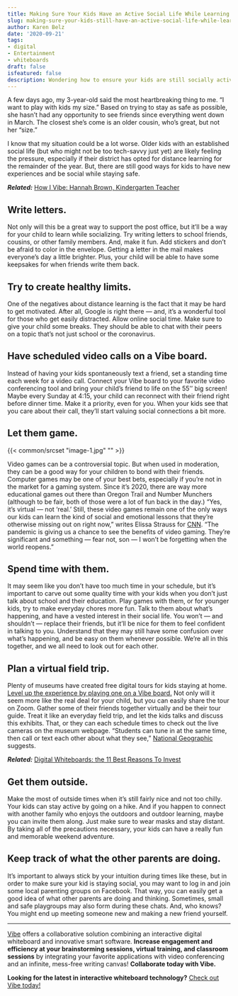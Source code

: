 ```yaml
---
title: Making Sure Your Kids Have an Active Social Life While Learning Remotely
slug: making-sure-your-kids-still-have-an-active-social-life-while-learning-remotely
author: Karen Belz
date: '2020-09-21'
tags:
- digital
- Entertainment
- whiteboards
draft: false
isfeatured: false
description: Wondering how to ensure your kids are still socially active while learning remotely? We can show you how.
---
```


A few days ago, my 3-year-old said the most heartbreaking thing to me. “I want to play with kids my size.” Based on trying to stay as safe as possible, she hasn’t had any opportunity to see friends since everything went down in March. The closest she’s come is an older cousin, who’s great, but not her “size.”

I know that my situation could be a lot worse. Older kids with an established social life (but who might not be too tech-savvy just yet) are likely feeling the pressure, especially if their district has opted for distance learning for the remainder of the year. But, there are still good ways for kids to have new experiences and be social while staying safe.

***Related:*** [How I Vibe: Hannah Brown, Kindergarten Teacher](https://vibe.us/blog/how-i-vibe-hannah-brown-kindergarten-teacher/)

## Write letters.

Not only will this be a great way to support the post office, but it’ll be a way for your child to learn while socializing. Try writing letters to school friends, cousins, or other family members. And, make it fun. Add stickers and don’t be afraid to color in the envelope. Getting a letter in the mail makes everyone’s day a little brighter. Plus, your child will be able to have some keepsakes for when friends write them back.

## Try to create healthy limits.

One of the negatives about distance learning is the fact that it may be hard to get motivated. After all, Google is right there — and, it’s a wonderful tool for those who get easily distracted. Allow online social time. Make sure to give your child some breaks. They should be able to chat with their peers on a topic that’s not just school or the coronavirus.

## Have scheduled video calls on a Vibe board.

Instead of having your kids spontaneously text a friend, set a standing time each week for a video call. Connect your Vibe board to your favorite video conferencing tool and bring your child’s friend to life on the 55’’ big screen! Maybe every Sunday at 4:15, your child can reconnect with their friend right before dinner time. Make it a priority, even for you. When your kids see that you care about their call, they’ll start valuing social connections a bit more.

## Let them game.

{{< common/srcset "image-1.jpg" "" >}}

Video games can be a controversial topic. But when used in moderation, they can be a good way for your children to bond with their friends. Computer games may be one of your best bets, especially if you’re not in the market for a gaming system. Since it’s 2020, there are way more educational games out there than Oregon Trail and Number Munchers (although to be fair, both of those were a lot of fun back in the day.) “Yes, it’s virtual — not ‘real.’ Still, these video games remain one of the only ways our kids can learn the kind of social and emotional lessons that they’re otherwise missing out on right now,” writes Elissa Strauss for [CNN](https://www.cnn.com/2020/05/27/health/video-games-socialization-pandemic-wellness/index.html). “The pandemic is giving us a chance to see the benefits of video gaming. They’re significant and something — fear not, son — I won’t be forgetting when the world reopens.”

## Spend time with them.

It may seem like you don’t have too much time in your schedule, but it’s important to carve out some quality time with your kids when you don’t just talk about school and their education. Play games with them, or for younger kids, try to make everyday chores more fun. Talk to them about what’s happening, and have a vested interest in their social life. You won’t — and shouldn’t — replace their friends, but it’ll be nice for them to feel confident in talking to you. Understand that they may still have some confusion over what’s happening, and be easy on them whenever possible. We’re all in this together, and we all need to look out for each other.

## Plan a virtual field trip.

Plenty of museums have created free digital tours for kids staying at home. [Level up the experience by playing one on a Vibe board.](https://vibe.us/lp/scenario-distance-learning/) Not only will it seem more like the real deal for your child, but you can easily share the tour on Zoom. Gather some of their friends together virtually and be their tour guide. Treat it like an everyday field trip, and let the kids talks and discuss this exhibits. That, or they can each schedule times to check out the live cameras on the museum webpage. “Students can tune in at the same time, then call or text each other about what they see,” [National Geographic](https://www.nationalgeographic.com/family/in-the-news/coronavirus/kids-social-during-distancing/) suggests.

***Related:*** [Digital Whiteboards: the 11 Best Reasons To Invest](https://vibe.us/blog/11-best-reasons-to-invest-in-a-digital-whiteboard/)

## Get them outside.

Make the most of outside times when it’s still fairly nice and not too chilly. Your kids can stay active by going on a hike. And if you happen to connect with another family who enjoys the outdoors and outdoor learning, maybe you can invite them along. Just make sure to wear masks and stay distant. By taking all of the precautions necessary, your kids can have a really fun and memorable weekend adventure.

## Keep track of what the other parents are doing.

It’s important to always stick by your intuition during times like these, but in order to make sure your kid is staying social, you may want to log in and join some local parenting groups on Facebook. That way, you can easily get a good idea of what other parents are doing and thinking. Sometimes, small and safe playgroups may also form during these chats. And, who knows? You might end up meeting someone new and making a new friend yourself. 



---

[Vibe](https://vibe.us/) offers a collaborative solution combining an interactive digital whiteboard and innovative smart software. **Increase engagement and efficiency at your brainstorming sessions, virtual training, and classroom sessions** by integrating your favorite applications with video conferencing and an infinite, mess-free writing canvas! **Collaborate today with Vibe.**

**Looking for the latest in interactive whiteboard technology?** [Check out Vibe today!](https://vibe.us/order/)
